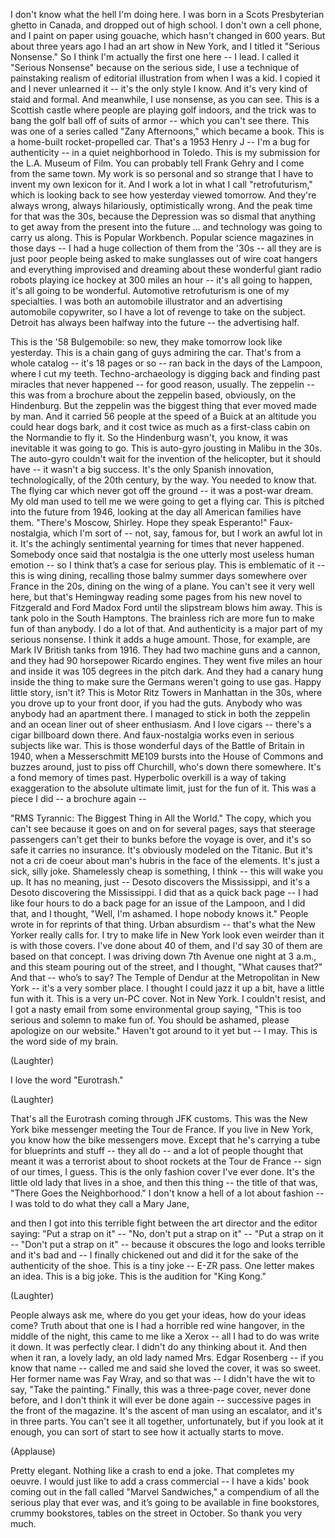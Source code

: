
I don&#39;t know what the hell I&#39;m doing here.
I was born in a Scots Presbyterian ghetto in Canada,
and dropped out of high school. I don&#39;t own a cell phone,
and I paint on paper using gouache, which hasn&#39;t changed in 600 years.
But about three years ago I had an art show in New York,
and I titled it &quot;Serious Nonsense.&quot;
So I think I&#39;m actually the first one here -- I lead.
I called it &quot;Serious Nonsense&quot; because on the serious side,
I use a technique of painstaking realism of editorial illustration
from when I was a kid. I copied it and I never unlearned it --
it&#39;s the only style I know. And it&#39;s very kind of staid and formal.
And meanwhile, I use nonsense, as you can see.
This is a Scottish castle where people are playing golf indoors,
and the trick was to bang the golf ball off of suits of armor --
which you can&#39;t see there.
This was one of a series called &quot;Zany Afternoons,&quot; which became a book.
This is a home-built rocket-propelled car. That&#39;s a 1953 Henry J --
I&#39;m a bug for authenticity -- in a quiet neighborhood in Toledo.
This is my submission for the L.A. Museum of Film.
You can probably tell Frank Gehry and I come from the same town.
My work is so personal and so strange
that I have to invent my own lexicon for it.
And I work a lot in what I call &quot;retrofuturism,&quot;
which is looking back to see how yesterday viewed tomorrow.
And they&#39;re always wrong, always hilariously, optimistically wrong.
And the peak time for that was the 30s,
because the Depression was so dismal
that anything to get away from the present into the future ...
and technology was going to carry us along.
This is Popular Workbench. Popular science magazines in those days --
I had a huge collection of them from the &#39;30s --
all they are is just poor people being asked to make sunglasses
out of wire coat hangers and everything improvised
and dreaming about these wonderful giant radio robots
playing ice hockey at 300 miles an hour --
it&#39;s all going to happen, it&#39;s all going to be wonderful.
Automotive retrofuturism is one of my specialties.
I was both an automobile illustrator and an advertising automobile copywriter,
so I have a lot of revenge to take on the subject.
Detroit has always been halfway into the future -- the advertising half.

This is the &#39;58 Bulgemobile: so new, they make tomorrow look like yesterday.
This is a chain gang of guys admiring the car.
That&#39;s from a whole catalog -- it&#39;s 18 pages or so --
ran back in the days of the Lampoon, where I cut my teeth.
Techno-archaeology is digging back and finding past miracles that never happened --
for good reason, usually.
The zeppelin -- this was from a brochure about the zeppelin
based, obviously, on the Hindenburg.
But the zeppelin was the biggest thing that ever moved made by man.
And it carried 56 people at the speed of a Buick at an altitude you could hear dogs bark,
and it cost twice as much as a first-class cabin on the Normandie to fly it.
So the Hindenburg wasn&#39;t, you know, it was inevitable it was going to go.
This is auto-gyro jousting in Malibu in the 30s.
The auto-gyro couldn&#39;t wait for the invention of the helicopter,
but it should have -- it wasn&#39;t a big success.
It&#39;s the only Spanish innovation, technologically, of the 20th century, by the way.
You needed to know that.
The flying car which never got off the ground -- it was a post-war dream.
My old man used to tell me we were going to get a flying car.
This is pitched into the future from 1946,
looking at the day all American families have them.
&quot;There&#39;s Moscow, Shirley. Hope they speak Esperanto!&quot;
Faux-nostalgia, which I&#39;m sort of -- not, say, famous for, but I work an awful lot in it.
It&#39;s the achingly sentimental yearning for times that never happened.
Somebody once said that nostalgia is the one utterly most useless human emotion --
so I think that’s a case for serious play.
This is emblematic of it -- this is wing dining,
recalling those balmy summer days somewhere over France in the 20s,
dining on the wing of a plane. You can&#39;t see it very well here,
but that&#39;s Hemingway reading some pages from his new novel
to Fitzgerald and Ford Madox Ford until the slipstream blows him away.
This is tank polo in the South Hamptons.
The brainless rich are more fun to make fun of than anybody. I do a lot of that.
And authenticity is a major part of my serious nonsense.
I think it adds a huge amount.
Those, for example, are Mark IV British tanks from 1916.
They had two machine guns and a cannon,
and they had 90 horsepower Ricardo engines.
They went five miles an hour and inside it was 105 degrees in the pitch dark.
And they had a canary hung inside the thing
to make sure the Germans weren&#39;t going to use gas.
Happy little story, isn&#39;t it?
This is Motor Ritz Towers in Manhattan in the 30s,
where you drove up to your front door, if you had the guts.
Anybody who was anybody had an apartment there.
I managed to stick in both the zeppelin and an ocean liner out of sheer enthusiasm.
And I love cigars -- there&#39;s a cigar billboard down there.
And faux-nostalgia works even in serious subjects like war.
This is those wonderful days of the Battle of Britain in 1940,
when a Messerschmitt ME109 bursts into the House of Commons
and buzzes around, just to piss off Churchill, who&#39;s down there somewhere.
It&#39;s a fond memory of times past.
Hyperbolic overkill is a way of taking exaggeration to the absolute ultimate limit,
just for the fun of it. This was a piece I did -- a brochure again --

&quot;RMS Tyrannic: The Biggest Thing in All the World.&quot;
The copy, which you can&#39;t see because it goes on and on for several pages,
says that steerage passengers can&#39;t get their to bunks before the voyage is over,
and it&#39;s so safe it carries no insurance.
It&#39;s obviously modeled on the Titanic.
But it&#39;s not a cri de coeur about man&#39;s hubris in the face of the elements.
It&#39;s just a sick, silly joke.
Shamelessly cheap is something, I think -- this will wake you up.
It has no meaning, just -- Desoto discovers the Mississippi,
and it&#39;s a Desoto discovering the Mississippi.
I did that as a quick back page -- I had like four hours to do a back page
for an issue of the Lampoon, and I did that,
and I thought, &quot;Well, I&#39;m ashamed. I hope nobody knows it.&quot;
People wrote in for reprints of that thing.
Urban absurdism -- that&#39;s what the New Yorker really calls for.
I try to make life in New York look even weirder than it is with those covers.
I&#39;ve done about 40 of them, and I&#39;d say 30 of them are based on that concept.
I was driving down 7th Avenue one night at 3 a.m.,
and this steam pouring out of the street, and I thought, &quot;What causes that?&quot; And that --
who’s to say?
The Temple of Dendur at the Metropolitan in New York -- it&#39;s a very somber place.
I thought I could jazz it up a bit, have a little fun with it.
This is a very un-PC cover. Not in New York.
I couldn&#39;t resist, and I got a nasty email from some environmental group saying,
&quot;This is too serious and solemn to make fun of. You should be ashamed,
please apologize on our website.&quot;
Haven&#39;t got around to it yet but -- I may.
This is the word side of my brain.

(Laughter)

I love the word &quot;Eurotrash.&quot;

(Laughter)

That&#39;s all the Eurotrash coming through JFK customs.
This was the New York bike messenger meeting the Tour de France.
If you live in New York, you know how the bike messengers move.
Except that he&#39;s carrying a tube for blueprints and stuff -- they all do --
and a lot of people thought that meant it was a terrorist
about to shoot rockets at the Tour de France --
sign of our times, I guess.
This is the only fashion cover I&#39;ve ever done.
It&#39;s the little old lady that lives in a shoe, and then this thing --
the title of that was, &quot;There Goes the Neighborhood.&quot;
I don&#39;t know a hell of a lot about fashion --
I was told to do what they call a Mary Jane,

and then I got into this terrible fight between the art director and the editor saying:
&quot;Put a strap on it&quot; -- &quot;No, don&#39;t put a strap on it&quot; -- &quot;Put a strap on it -- &quot;Don&#39;t put a strap on it&quot; --
because it obscures the logo and looks terrible and it&#39;s bad and --
I finally chickened out and did it for the sake of the authenticity of the shoe.
This is a tiny joke -- E-ZR pass. One letter makes an idea.
This is a big joke.
This is the audition for &quot;King Kong.&quot;

(Laughter)

People always ask me, where do you get your ideas, how do your ideas come?
Truth about that one is I had a horrible red wine hangover,
in the middle of the night, this came to me like a Xerox -- all I had to do was write it down.
It was perfectly clear. I didn&#39;t do any thinking about it.
And then when it ran, a lovely lady, an old lady named Mrs. Edgar Rosenberg --
if you know that name -- called me and said she loved the cover, it was so sweet.
Her former name was Fay Wray, and so that was --
I didn&#39;t have the wit to say, &quot;Take the painting.&quot;
Finally, this was a three-page cover, never done before,
and I don&#39;t think it will ever be done again --
successive pages in the front of the magazine.
It&#39;s the ascent of man using an escalator, and it&#39;s in three parts.
You can&#39;t see it all together, unfortunately, but if you look at it enough,
you can sort of start to see how it actually starts to move.

(Applause)

Pretty elegant. Nothing like a crash to end a joke. That completes my oeuvre.
I would just like to add a crass commercial --
I have a kids&#39; book coming out in the fall called &quot;Marvel Sandwiches,&quot;
a compendium of all the serious play that ever was,
and it’s going to be available in fine bookstores, crummy bookstores,
tables on the street in October.
So thank you very much.
